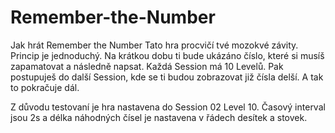 # Remember-the-Number
Jak hrát Remember the Number
Tato hra procvičí tvé mozokvé závity. Princip je jednoduchý. Na krátkou dobu ti bude ukázáno číslo, které si musíš zapamatovat a následně napsat. 
Každá Session má 10 Levelů. Pak postupuješ do další Session, kde se ti budou zobrazovat již čísla delší. A tak to pokračuje dál.

Z důvodu testovaní je hra nastavena do Session 02 Level 10. Časový interval jsou 2s a délka náhodných čísel je nastavena v řádech desítek a stovek.

